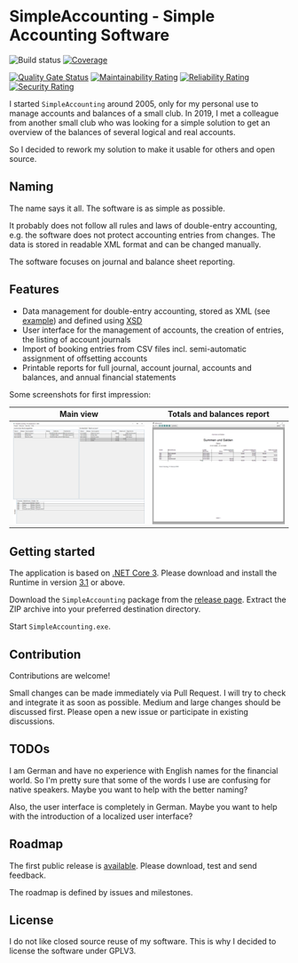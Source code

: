 # SimpleAccounting - Simple Accounting Software

![Build status](https://github.com/lg2de/SimpleAccounting/workflows/continous%20integration/badge.svg?branch=master)
[![Coverage](https://sonarcloud.io/api/project_badges/measure?project=lg2de_SimpleAccounting&metric=coverage)](https://sonarcloud.io/dashboard?id=lg2de_SimpleAccounting)

[![Quality Gate Status](https://sonarcloud.io/api/project_badges/measure?project=lg2de_SimpleAccounting&metric=alert_status)](https://sonarcloud.io/dashboard?id=lg2de_SimpleAccounting)
[![Maintainability Rating](https://sonarcloud.io/api/project_badges/measure?project=lg2de_SimpleAccounting&metric=sqale_rating)](https://sonarcloud.io/dashboard?id=lg2de_SimpleAccounting)
[![Reliability Rating](https://sonarcloud.io/api/project_badges/measure?project=lg2de_SimpleAccounting&metric=reliability_rating)](https://sonarcloud.io/dashboard?id=lg2de_SimpleAccounting)
[![Security Rating](https://sonarcloud.io/api/project_badges/measure?project=lg2de_SimpleAccounting&metric=security_rating)](https://sonarcloud.io/dashboard?id=lg2de_SimpleAccounting)

I started `SimpleAccounting` around 2005, only for my personal use to manage accounts and balances of a small club.
In 2019, I met a colleague from another small club who was looking for a simple solution to get an overview of the balances of several logical and real accounts.

So I decided to rework my solution to make it usable for others and open source.

## Naming

The name says it all. The software is as simple as possible. 

It probably does not follow all rules and laws of double-entry accounting, e.g. the software does not protect accounting entries from changes.
The data is stored in readable XML format and can be changed manually.

The software focuses on journal and balance sheet reporting.

## Features

* Data management for double-entry accounting, stored as XML (see [example](./samples/sample.bxml)) and defined using [XSD](./docs/AccountingData.xsd)
* User interface for the management of accounts, the creation of entries, the listing of account journals
* Import of booking entries from CSV files incl. semi-automatic assignment of offsetting accounts
* Printable reports for full journal, account journal, accounts and balances, and annual financial statements

Some screenshots for first impression:

|Main view|Totals and balances report|
|-|-|
|<img src="./samples/MainView.png" alt="Main view" width="250" />|<img src="./samples/TotalsAndBalancesReport.png" alt="Totals and balances report" width="250" />|

## Getting started

The application is based on [.NET Core 3](https://dotnet.microsoft.com/download/dotnet-core/3.1).
Please download and install the Runtime in version [3.1](https://dotnet.microsoft.com/download/dotnet-core/thank-you/runtime-desktop-3.1.2-windows-x64-installer) or above.

Download the `SimpleAccounting` package from the [release page](https://github.com/lg2de/SimpleAccounting/releases).
Extract the ZIP archive into your preferred destination directory.

Start `SimpleAccounting.exe`.

## Contribution

Contributions are welcome!

Small changes can be made immediately via Pull Request. I will try to check and integrate it as soon as possible.
Medium and large changes should be discussed first. Please open a new issue or participate in existing discussions.

## TODOs

I am German and have no experience with English names for the financial world.
So I'm pretty sure that some of the words I use are confusing for native speakers.
Maybe you want to help with the better naming?

Also, the user interface is completely in German.
Maybe you want to help with the introduction of a localized user interface?

## Roadmap

The first public release is [available](https://github.com/lg2de/SimpleAccounting/releases).
Please download, test and send feedback.

The roadmap is defined by issues and milestones.

## License

I do not like closed source reuse of my software.
This is why I decided to license the software under GPLV3.
